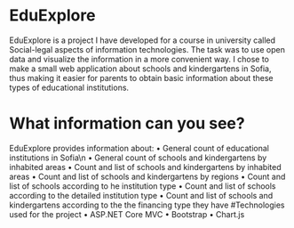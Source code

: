 # EduExplore
  EduExplore is a project I have developed for a course in university called Social-legal aspects of information technologies. The task was to use open data and visualize the information in a more convenient way. 
I chose to make a small web application about schools and kindergartens in Sofia, thus making it easier for parents to obtain basic information about these types of educational institutions. 
# What information can you see?
EduExplore provides information about:
• General count of educational institutions in Sofia\n
• General count of schools and kindergartens by inhabited areas
• Count and list of schools and kindergartens by inhabited areas
• Count and list of schools and kindergartens by regions
• Count and list of schools according to he institution type
• Count and list of schools according to the detailed institution type
• Count and list of schools and kindergartens according to the the financing type they have
#Technologies used for the project
• ASP.NET Core MVC
• Bootstrap
• Chart.js
